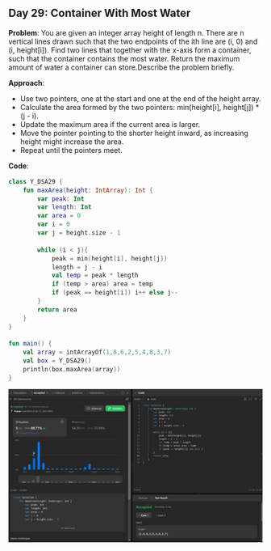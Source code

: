 ## Day 29: Container With Most Water

**Problem**: You are given an integer array height of length n. There are n vertical lines drawn such that the two endpoints of the ith line are (i, 0) and (i, height[i]).
Find two lines that together with the x-axis form a container, such that the container contains the most water.
Return the maximum amount of water a container can store.Describe the problem briefly.  

**Approach**: 
  - Use two pointers, one at the start and one at the end of the height array.
  - Calculate the area formed by the two pointers: min(height[i], height[j]) * (j - i).
  - Update the maximum area if the current area is larger.
  - Move the pointer pointing to the shorter height inward, as increasing height might increase the area.
  - Repeat until the pointers meet.

**Code**:
```kotlin
class Y_DSA29 {
    fun maxArea(height: IntArray): Int {
        var peak: Int
        var length: Int
        var area = 0
        var i = 0
        var j = height.size - 1

        while (i < j){
            peak = min(height[i], height[j])
            length = j - i
            val temp = peak * length
            if (temp > area) area = temp
            if (peak == height[i]) i++ else j--
        }
        return area
    }
}

fun main() {
    val array = intArrayOf(1,8,6,2,5,4,8,3,7)
    val box = Y_DSA29()
    println(box.maxArea(array))
}
```
![Day 29 Output](./Day29-Screenshot.png)

